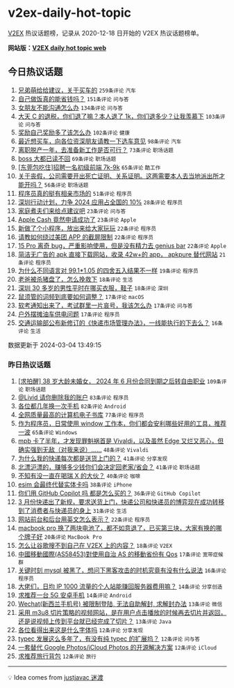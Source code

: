 # v2ex-daily-hot-topic

[V2EX](https://www.v2ex.com/) 热议话题榜，记录从 2020-12-18 日开始的 V2EX 热议话题榜单。

**网站版：[V2EX daily hot topic web](https://boojack.github.io/v2ex-daily-hot-topic-web/)**

## 今日热议话题

<!-- TODAY BEGIN -->

1. [兄弟萌给给建议，关于买车的](https://www.v2ex.com/t/1020339) `259条评论` `汽车`
1. [自己做饭真的能省钱吗？](https://www.v2ex.com/t/1020456) `151条评论` `问与答`
1. [女朋友不能沟通怎么办](https://www.v2ex.com/t/1020335) `134条评论` `问与答`
1. [大天 C 的退税，你们退了嘛？本人退了 1k，你们退多少？让我羡慕下](https://www.v2ex.com/t/1020373) `103条评论` `问与答`
1. [奖励自己奖励多了该怎么办](https://www.v2ex.com/t/1020319) `102条评论` `健康`
1. [最近想买车，向各位资深朋友请教一下选车意见](https://www.v2ex.com/t/1020324) `98条评论` `汽车`
1. [离职脱产一年，去准备新工作是否可行？](https://www.v2ex.com/t/1020306) `73条评论` `职场话题`
1. [boss 大都已读不回](https://www.v2ex.com/t/1020382) `69条评论` `职场话题`
1. [[东莞包吃住]招聘一名初级前端 7k-9k](https://www.v2ex.com/t/1020325) `65条评论` `酷工作`
1. [关于丧假，公司需要开出死亡证明、关系证明。这两需要本人去当地派出所才能开吗？](https://www.v2ex.com/t/1020455) `56条评论` `职场话题`
1. [程序员真的挺有相亲市场的](https://www.v2ex.com/t/1020381) `51条评论` `程序员`
1. [深圳行动计划，力争 2024 应用占全国的 10%](https://www.v2ex.com/t/1020330) `28条评论` `程序员`
1. [家庭煮夫们来给点建议吧](https://www.v2ex.com/t/1020498) `23条评论` `问与答`
1. [Apple Cash 竟然申请成功了](https://www.v2ex.com/t/1020307) `23条评论` `Apple`
1. [新做了个小程序，放出来给大家玩玩](https://www.v2ex.com/t/1020497) `22条评论` `程序员`
1. [请教如何绕过美团 APP 的截屏限制](https://www.v2ex.com/t/1020451) `22条评论` `程序员`
1. [15 Pro 离奇 bug，严重影响使用，但是没有精力去 genius bar](https://www.v2ex.com/t/1020378) `22条评论` `Apple`
1. [简洁无广告的 apk 直接下载网站，收录 42w+的 app， apkpure 替代网站](https://www.v2ex.com/t/1020431) `21条评论` `程序员`
1. [为什么不同语言对 99.1*1.05 的四舍五入结果不一样](https://www.v2ex.com/t/1020406) `19条评论` `程序员`
1. [老爸被杀猪盘了，怎么挽救下](https://www.v2ex.com/t/1020539) `18条评论` `生活`
1. [深圳 30 多岁的男性平时在哪买衣服，鞋子](https://www.v2ex.com/t/1020478) `18条评论` `深圳`
1. [鼠须管的词频到底要如何调整？](https://www.v2ex.com/t/1020469) `17条评论` `macOS`
1. [软考通知出来了，考试群里一片哀号，我该怎么办](https://www.v2ex.com/t/1020467) `17条评论` `问与答`
1. [户外摆摊油车供电问题](https://www.v2ex.com/t/1020427) `17条评论` `程序员`
1. [交通运输部公布新修订的《快递市场管理办法》，一线能执行的下去么？](https://www.v2ex.com/t/1020353) `16条评论` `生活`

数据更新于 2024-03-04 13:49:15

<!-- TODAY END -->

### 昨日热议话题

<!-- YESTERDAY BEGIN -->

1. [[求拍醒] 38 岁大龄未婚女， 2024 年 6 月份合同到期之后转自由职业](https://www.v2ex.com/t/1020211) `109条评论` `职场话题`
1. [@Livid 请你删除我的账户](https://www.v2ex.com/t/1020224) `83条评论` `程序员`
1. [各位都几年换一次手机](https://www.v2ex.com/t/1020214) `82条评论` `Android`
1. [全网质量最高的计算机电子书库](https://www.v2ex.com/t/1020170) `77条评论` `程序员`
1. [作为程序员，日常使用 window 工作本，你们都会安利哪些好用的工具，推荐一波](https://www.v2ex.com/t/1020166) `65条评论` `Windows`
1. [mpb 卡了半年，才发现罪魁祸首是 Vivaldi，以及虽然 Edge 又烂又恶心，但确实强到无敌（对我来说）……](https://www.v2ex.com/t/1020218) `48条评论` `Vivaldi`
1. [为什么我的快递每次都是送货上门的？](https://www.v2ex.com/t/1020200) `41条评论` `分享发现`
1. [北漂沪漂的，赚够多少钱你们会决定回老家/省会？](https://www.v2ex.com/t/1020202) `41条评论` `职场话题`
1. [不知有没一直在喝瑞 X 的大伙？](https://www.v2ex.com/t/1020199) `40条评论` `咖啡`
1. [esim 会最终代替实体卡吗](https://www.v2ex.com/t/1020161) `38条评论` `iPhone`
1. [你们用 GitHub Copilot 吗 都是怎么买的？](https://www.v2ex.com/t/1020175) `36条评论` `GitHub Copilot`
1. [3 月份快递出了新规，要求送货上门，快递公司和快递员的博弈现在成功转移到了消费者与快递员的身上](https://www.v2ex.com/t/1020176) `31条评论` `生活`
1. [网站前台和后台用英文怎么表示？](https://www.v2ex.com/t/1020247) `22条评论` `程序员`
1. [macbook pro 换了两块电池了，都不如意退了，已买第三块，大家有换的哪个牌子好](https://www.v2ex.com/t/1020220) `20条评论` `MacBook Pro`
1. [怎么让谷歌搜不到自己在 V2EX 上的内容？](https://www.v2ex.com/t/1020192) `18条评论` `V2EX`
1. [中國移動國際(AS58453)對使用自治 AS 的移動省份有 Qos](https://www.v2ex.com/t/1020186) `17条评论` `宽带症候群`
1. [关键时刻 mysql 被黑了，想问下黑客攻击的时机究竟有没有什么说法](https://www.v2ex.com/t/1020227) `16条评论` `程序员`
1. [大佬们，日均 IP 1000 流量的个人站能赚回服务器费用嘛？](https://www.v2ex.com/t/1020274) `14条评论` `分享创造`
1. [求推荐一台 5G 安卓手机](https://www.v2ex.com/t/1020194) `14条评论` `Android`
1. [Wechat(新西兰手机号) 被限制登陆, 无法自助解封, 求解封办法](https://www.v2ex.com/t/1020266) `13条评论` `微信`
1. [采用 m3u8 切片策略的视频网站，是在用户点击播放的时候再去切片并返回，还是说视频上传到平台就已经完成了切片？](https://www.v2ex.com/t/1020163) `13条评论` `Java`
1. [各位看得出来这是什么字体吗](https://www.v2ex.com/t/1020273) `12条评论` `分享发现`
1. [typec 发展这么多年了，有没有纯 typec 的扩展坞？](https://www.v2ex.com/t/1020254) `12条评论` `问与答`
1. [一套替代 Google Photos/iCloud Photos 的开源解决方案](https://www.v2ex.com/t/1020164) `12条评论` `iCloud`
1. [求推荐旅行背包](https://www.v2ex.com/t/1020159) `12条评论` `旅行`

<!-- YESTERDAY END -->

---

💡 Idea comes from [justjavac 迷渡](https://github.com/justjavac/)
